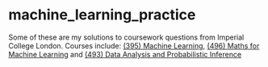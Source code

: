 # machine_learning_practice
Some of these are my solutions to coursework questions from Imperial College London. Courses include: [(395) Machine Learning](https://ibug.doc.ic.ac.uk/courses/machine-learning-course-395/), [(496) Maths for Machine Learning](http://wp.doc.ic.ac.uk/sml/teaching/mathematics-for-machine-learning-autumn-2016/) and [(493) Data Analysis and Probabilistic Inference](http://www.imperial.ac.uk/computing/current-students/courses/493/)
